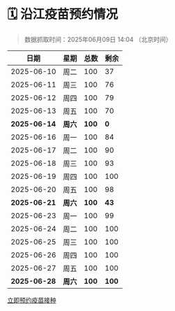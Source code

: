 # 🗓️ 沿江疫苗预约情况

> 数据抓取时间：2025年06月09日 14:04 （北京时间）

| 日期 | 星期 | 总数 | 剩余 |
|------|------|------|------|
| 2025-06-10 | 周二 | 100 | 37 |
| 2025-06-11 | 周三 | 100 | 76 |
| 2025-06-12 | 周四 | 100 | 79 |
| 2025-06-13 | 周五 | 100 | 70 |
| **2025-06-14** | **周六** | **100** | **0** |
| 2025-06-16 | 周一 | 100 | 84 |
| 2025-06-17 | 周二 | 100 | 90 |
| 2025-06-18 | 周三 | 100 | 93 |
| 2025-06-19 | 周四 | 100 | 100 |
| 2025-06-20 | 周五 | 100 | 98 |
| **2025-06-21** | **周六** | **100** | **43** |
| 2025-06-23 | 周一 | 100 | 99 |
| 2025-06-24 | 周二 | 100 | 100 |
| 2025-06-25 | 周三 | 100 | 100 |
| 2025-06-26 | 周四 | 100 | 100 |
| 2025-06-27 | 周五 | 100 | 100 |
| **2025-06-28** | **周六** | **100** | **100** |


<div class="button-container">
<a class="btn" href="http://yfzweb.ishequ.net/#/login" target="_blank">立即预约疫苗接种</a>
</div>
